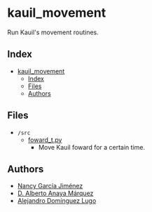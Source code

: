 # kauil_movement
Run Kauil's movement routines.

## Index
- [kauil\_movement](#kauil_movement)
  - [Index](#index)
  - [Files](#files)
  - [Authors](#authors)

## Files
- `/src`
  - [foward_t.py](./src/forward_t.py)
    - Move Kauil foward for a certain time.

## Authors
- [Nancy García Jiménez](https://github.com/nansnova)
- [D. Alberto Anaya Márquez](https://github.com/A01379375) 
- [Alejandro Domínguez Lugo](https://github.com/AlDomL9)